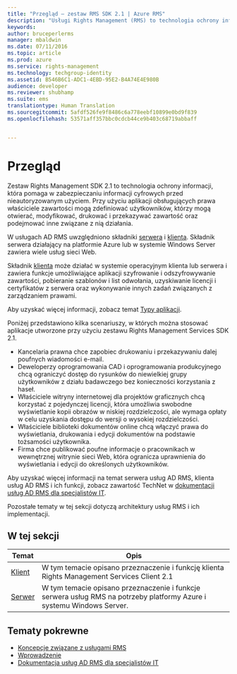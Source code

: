 ```yaml
---
title: "Przegląd — zestaw RMS SDK 2.1 | Azure RMS"
description: "Usługi Rights Management (RMS) to technologia ochrony informacji, która pomaga w zabezpieczaniu informacji cyfrowych przed nieautoryzowanym użyciem."
keywords: 
author: bruceperlerms
manager: mbaldwin
ms.date: 07/11/2016
ms.topic: article
ms.prod: azure
ms.service: rights-management
ms.technology: techgroup-identity
ms.assetid: B546B6C1-ADC1-4EBD-95E2-B4A74E4E980B
audience: developer
ms.reviewer: shubhamp
ms.suite: ems
translationtype: Human Translation
ms.sourcegitcommit: 5afdf526fe9f8486c6a778eebf10899e0bd9f839
ms.openlocfilehash: 53571aff357bbc0cdcb44ce9b403c68719abbaff


---
```


# Przegląd

Zestaw Rights Management SDK 2.1 to technologia ochrony informacji, która pomaga w zabezpieczaniu informacji cyfrowych przed nieautoryzowanym użyciem. Przy użyciu aplikacji obsługujących prawa właściciele zawartości mogą zdefiniować użytkowników, którzy mogą otwierać, modyfikować, drukować i przekazywać zawartość oraz podejmować inne związane z nią działania.

W usługach AD RMS uwzględniono składniki [serwera](ad-rms-server.md) i [klienta](ad-rms-client.md). Składnik serwera działający na platformie Azure lub w systemie Windows Server zawiera wiele usług sieci Web.

Składnik [klienta](ad-rms-client.md) może działać w systemie operacyjnym klienta lub serwera i zawiera funkcje umożliwiające aplikacji szyfrowanie i odszyfrowywanie zawartości, pobieranie szablonów i list odwołania, uzyskiwanie licencji i certyfikatów z serwera oraz wykonywanie innych zadań związanych z zarządzaniem prawami.

Aby uzyskać więcej informacji, zobacz temat [Typy aplikacji](application-types.md).

Poniżej przedstawiono kilka scenariuszy, w których można stosować aplikacje utworzone przy użyciu zestawu Rights Management Services SDK 2.1.

-   Kancelaria prawna chce zapobiec drukowaniu i przekazywaniu dalej poufnych wiadomości e-mail.
-   Deweloperzy oprogramowania CAD i oprogramowania produkcyjnego chcą ograniczyć dostęp do rysunków do niewielkiej grupy użytkowników z działu badawczego bez konieczności korzystania z haseł.
-   Właściciele witryny internetowej dla projektów graficznych chcą korzystać z pojedynczej licencji, która umożliwia swobodne wyświetlanie kopii obrazów w niskiej rozdzielczości, ale wymaga opłaty w celu uzyskania dostępu do wersji o wysokiej rozdzielczości.
-   Właściciele biblioteki dokumentów online chcą włączyć prawa do wyświetlania, drukowania i edycji dokumentów na podstawie tożsamości użytkownika.
-   Firma chce publikować poufne informacje o pracownikach w wewnętrznej witrynie sieci Web, która ogranicza uprawnienia do wyświetlania i edycji do określonych użytkowników.

Aby uzyskać więcej informacji na temat serwera usług AD RMS, klienta usług AD RMS i ich funkcji, zobacz zawartość TechNet w [dokumentacji usług AD RMS dla specjalistów IT](https://TechNet.Microsoft.Com/library/cc771234.aspx).

Pozostałe tematy w tej sekcji dotyczą architektury usług RMS i ich implementacji.

## W tej sekcji

| Temat | Opis |
|-------|-------------|
|[Klient](ad-rms-client.md) |W tym temacie opisano przeznaczenie i funkcję klienta Rights Management Services Client 2.1 |
|[Serwer](ad-rms-server.md) | W tym temacie opisano przeznaczenie i funkcje serwera usług RMS na potrzeby platformy Azure i systemu Windows Server.|


## Tematy pokrewne

* [Koncepcje związane z usługami RMS](application-types.md)
* [Wprowadzenie](getting-started-with-ad-rms-2-0.md)
* [Dokumentacja usług AD RMS dla specjalistów IT](https://TechNet.Microsoft.Com/en-us/library/cc771234.aspx)
 

 



<!--HONumber=Jul16_HO3-->


